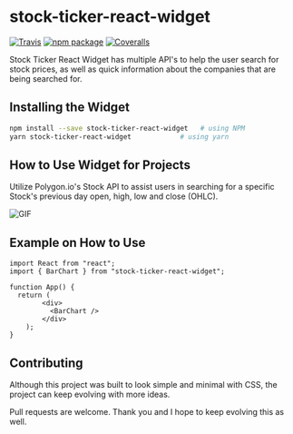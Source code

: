 # stock-ticker-react-widget

[![Travis][build-badge]][build]
[![npm package][npm-badge]][npm]
[![Coveralls][coveralls-badge]][coveralls]

<!-- Describe stock-ticker-react-widget here. -->
Stock Ticker React Widget has multiple API's to help the user search for stock prices, as well as quick information about the companies that are being searched for.

## Installing the Widget 
```bash
npm install --save stock-ticker-react-widget   # using NPM
yarn stock-ticker-react-widget            # using yarn
``` 

## How to Use Widget for Projects 
Utilize Polygon.io's Stock API to assist users in searching for a specific Stock's previous day open, high, low and close (OHLC).

![GIF](stock-react-demo.gif)

## Example on How to Use 
```
import React from "react";
import { BarChart } from "stock-ticker-react-widget"; 

function App() {
  return (
	    <div>
	      <BarChart />
	    </div>
	); 
}
```

## Contributing 
Although this project was built to look simple and minimal with CSS, the project can keep evolving with more ideas. 

Pull requests are welcome. Thank you and I hope to keep evolving this as well.


[build-badge]: https://img.shields.io/travis/user/repo/master.png?style=flat-square
[build]: https://travis-ci.org/user/repo

[npm-badge]: https://img.shields.io/npm/v/npm-package.png?style=flat-square
[npm]: https://www.npmjs.org/package/npm-package

[coveralls-badge]: https://img.shields.io/coveralls/user/repo/master.png?style=flat-square
[coveralls]: https://coveralls.io/github/user/repo
